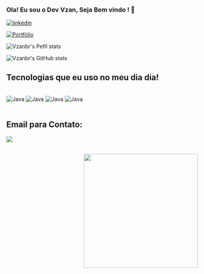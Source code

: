 ### Ola! Eu sou o Dev Vzan, Seja Bem vindo ! 👀 

[![linkedin](https://img.shields.io/badge/LinkedIn-0077B5?style=for-the-badge&logo=linkedin&logoColor=white)](https://www.linkedin.com/in/gabriel19br/)

[![Portfólio](https://img.shields.io/badge/Meu%20Portfólio-red)](https://vzanbr.github.io/Gabriel-Lima/)

![Vzanbr's Pefil stats](https://camo.githubusercontent.com/267b6e25cd6126d4cffdf412df7cbddb1dad050b05bd62847e5d12a9b2a5b071/68747470733a2f2f6b6f6d617265762e636f6d2f67687076632f3f757365726e616d653d4361726c6f73484d6f726569726138343826636f6c6f723d726564)

![Vzanbr's GitHub stats](https://github-readme-stats.vercel.app/api?username=vzanbr&show_icons=true&theme=dracula)



## Tecnologias que eu uso no meu dia dia! 

<div style="display: inline_block"><br>
  <img align="center" alt="Java" src="https://img.shields.io/badge/Java-ED8B00?style=for-the-badge&logo=openjdk&logoColor=white"/>
  <img align="center" alt="Java" src="https://img.shields.io/badge/PostgreSQL-316192?style=for-the-badge&logo=postgresql&logoColor=white"/>
    <img align="center" alt="Java" src="https://img.shields.io/badge/MySQL-00000F?style=for-the-badge&logo=mysql&logoColor=white"/>
    <img align="center" alt="Java" src="https://img.shields.io/badge/Spring-6DB33F?style=for-the-badge&logo=spring&logoColor=white"/>
</div><br>

## **Email para Contato:**
<p align ="left">
<a target="_blank" href="mailto:gabriecvr123@gmail.com" alt="Gmail">
  <img src="https://img.shields.io/badge/Gmail-D14836?style=for-the-badge&logo=gmail&logoColor=white" </a>
</p>
  <br>
<img align="right" width="300" src="https://i2.wp.com/allhtaccess.info/wp-content/uploads/2018/03/programming.gif?fit=1281%2C716&ssl=1" />
